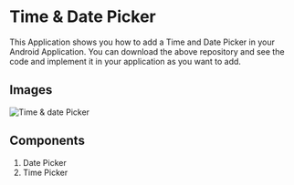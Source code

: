 # Time & Date Picker

This Application shows you how to add a Time and Date Picker in your Android Application.
You can download the above repository and see the code and implement it in your application as you want to add.

## Images

![Time & date Picker](http://url/to/img.png)

## Components

1) Date Picker
2) Time Picker
